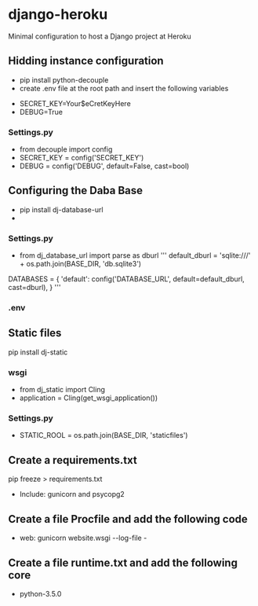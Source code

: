 # django-heroku
Minimal configuration to host a Django project at Heroku

## Hidding instance configuration
* pip install python-decouple
* create .env file at the root path and insert the following variables
- SECRET_KEY=Your$eCretKeyHere
- DEBUG=True

### Settings.py
* from decouple import config
* SECRET_KEY = config('SECRET_KEY')
* DEBUG = config('DEBUG', default=False, cast=bool)


## Configuring the Daba Base
* pip install dj-database-url
* 

### Settings.py
* from dj_database_url import parse as dburl
'''
default_dburl = 'sqlite:///' + os.path.join(BASE_DIR, 'db.sqlite3')

DATABASES = {
    'default': config('DATABASE_URL', default=default_dburl, cast=dburl),
}
'''

### .env


## Static files 
pip install dj-static

### wsgi
* from dj_static import Cling
* application = Cling(get_wsgi_application())

### Settings.py
* STATIC_ROOL = os.path.join(BASE_DIR, 'staticfiles')

## Create a requirements.txt
pip freeze > requirements.txt
* Include: gunicorn and psycopg2

## Create a file Procfile and add the following code
* web: gunicorn website.wsgi --log-file -

## Create a file runtime.txt and add the following core
* python-3.5.0
